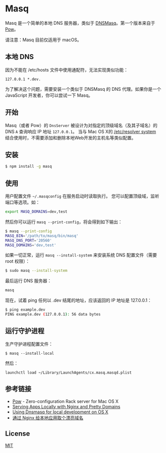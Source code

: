 # Masq


Masq 是一个简单的本地 DNS 服务器，类似于 [DNSMasq](http://www.thekelleys.org.uk/dnsmasq/doc.html)。第一个版本来自于 [Pow](https://github.com/basecamp/pow)。

请注意：Masq 目前仅适用于 macOS。

## 本地 DNS

因为不能在 /etc/hosts 文件中使用通配符，无法实现类似功能：
```
127.0.0.1 *.dev.
```
为了解决这个问题，需要安装一个类似于 DNSMasq 的 DNS 代理。如果你是一个 JavaScript 开发者，你可以尝试一下 Masq。

## 开始

Masq（或者 Pow）的 `DnsServer` 被设计为对指定的顶级域名（及其子域名）的 DNS `A` 查询响应 IP 地址 `127.0.0.1`。
当与 Mac OS X的 [/etc/resolver system](http://developer.apple.com/library/mac/#documentation/Darwin/Reference/ManPages/man5/resolver.5.html) 结合使用时，不需要添加和删除本地Web开发的主机名等类似配置。

## 安装
```bash
$ npm install -g masq
```

## 使用

用户配置文件 `~/.masqconfig` 在服务启动时读取执行。 您可以配置顶级域，监听端口等选项。如：

```bash
export MASQ_DOMAINS=dev,test
```

然后你可以运行 `masq --print-config`，将会得到如下输出：

```bash
$ masq --print-config
MASQ_BIN='/path/to/masq/bin/masq'
MASQ_DNS_PORT='20560'
MASQ_DOMAINS='dev,test'
```

如果一切正常，运行 `masq --install-system` 来安装系统 DNS 配置文件（需要 root 权限）：
```bash
$ sudo masq --install-system
```

最后运行 DNS 服务器：
```bash
masq
```

现在，试着 ping 任何以 .dev 结尾的地址，应该返回的 IP 地址是 127.0.0.1：
```bash
$ ping example.dev
PING example.dev (127.0.0.1): 56 data bytes
```

## 运行守护进程

生产守护进程配置文件：
```
$ masq --install-local
```

然后：
```
launchctl load ~/Library/LaunchAgents/cx.masq.masqd.plist
```

## 参考链接
- [Pow](https://github.com/basecamp/pow) - Zero-configuration Rack server for Mac OS X
- [Serving Apps Locally with Nginx and Pretty Domains
](https://zaiste.net/posts/serving_apps_locally_with_nginx_and_pretty_domains/)
- [Using Dnsmasq for local development on OS X](https://passingcuriosity.com/2013/dnsmasq-dev-osx/)
- [通过 Nginx 给本地应用取个漂亮域名](http://7anshuai.js.org/blog/work/nginx-and-pretty-domains.html)

## License
[MIT](/LICENSE)
